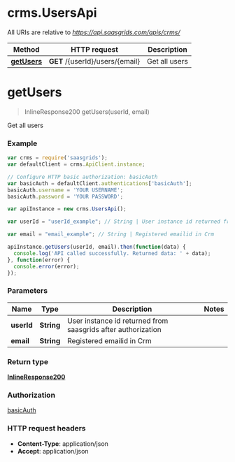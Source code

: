 # crms.UsersApi

All URIs are relative to *https://api.saasgrids.com/apis/crms/*

Method | HTTP request | Description
------------- | ------------- | -------------
[**getUsers**](UsersApi.md#getUsers) | **GET** /{userId}/users/{email} | Get all users


<a name="getUsers"></a>
# **getUsers**
> InlineResponse200 getUsers(userId, email)

Get all users



### Example
```javascript
var crms = require('saasgrids');
var defaultClient = crms.ApiClient.instance;

// Configure HTTP basic authorization: basicAuth
var basicAuth = defaultClient.authentications['basicAuth'];
basicAuth.username = 'YOUR USERNAME';
basicAuth.password = 'YOUR PASSWORD';

var apiInstance = new crms.UsersApi();

var userId = "userId_example"; // String | User instance id returned from saasgrids after authorization

var email = "email_example"; // String | Registered emailid in Crm

apiInstance.getUsers(userId, email).then(function(data) {
  console.log('API called successfully. Returned data: ' + data);
}, function(error) {
  console.error(error);
});

```

### Parameters

Name | Type | Description  | Notes
------------- | ------------- | ------------- | -------------
 **userId** | **String**| User instance id returned from saasgrids after authorization | 
 **email** | **String**| Registered emailid in Crm | 

### Return type

[**InlineResponse200**](InlineResponse200.md)

### Authorization

[basicAuth](../README.md#basicAuth)

### HTTP request headers

 - **Content-Type**: application/json
 - **Accept**: application/json

